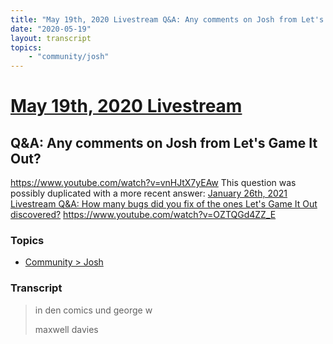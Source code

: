 ```yaml
---
title: "May 19th, 2020 Livestream Q&A: Any comments on Josh from Let's Game It Out?"
date: "2020-05-19"
layout: transcript
topics:
    - "community/josh"
---
```

# [May 19th, 2020 Livestream](../2020-05-19.md)
## Q&A: Any comments on Josh from Let's Game It Out?
https://www.youtube.com/watch?v=vnHJtX7yEAw
This question was possibly duplicated with a more recent answer: [January 26th, 2021 Livestream Q&A: How many bugs did you fix of the ones Let's Game It Out discovered?](./yt-OZTQGd4ZZ_E.md) https://www.youtube.com/watch?v=OZTQGd4ZZ_E


### Topics
* [Community > Josh](../topics/community/josh.md)

### Transcript

> in den comics und george w
>
> maxwell davies
